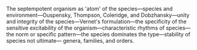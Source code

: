 The septempotent organism as 'atom' of the species—species and environment—Ouspensky, Thompson, Coleridge, and Dobzhansky—unity and integrity of the species—Vernet's formulation—the specificity of the sensitive excitability of the organism—characteristic rhythms of species—the norm or specific pattern—the species dominates the type—stability of species not ultimate— genera, families, and orders.